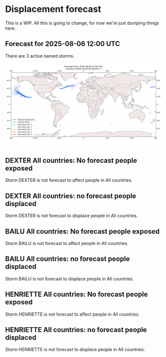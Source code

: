 # Displacement forecast

This is a WIP. All this is going to change, for now we're just dumping things here.
## Forecast for 2025-08-06 12:00 UTC

There are 3 active named storms.

![Active storm ensemble tracks](ECMWF_TC_tracks_20250806120000.png)

## DEXTER All countries: No forecast people exposed

Storm DEXTER is not forecast to affect people in All countries.

## DEXTER All countries: no forecast people displaced

Storm DEXTER is not forecast to displace people in All countries.

## BAILU All countries: No forecast people exposed

Storm BAILU is not forecast to affect people in All countries.

## BAILU All countries: no forecast people displaced

Storm BAILU is not forecast to displace people in All countries.

## HENRIETTE All countries: No forecast people exposed

Storm HENRIETTE is not forecast to affect people in All countries.

## HENRIETTE All countries: no forecast people displaced

Storm HENRIETTE is not forecast to displace people in All countries.

